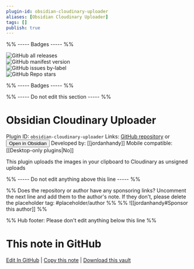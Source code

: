 ```yaml
---
plugin-id: obsidian-cloudinary-uploader
aliases: [Obsidian Cloudinary Uploader]
tags: []
publish: true
---
```


%% ----- Badges ----- %%

![GitHub all releases](https://img.shields.io/github/downloads/jordanhandy/obsidian-cloudinary-uploader/total?color=573E7A&logo=github&style=for-the-badge)  
![GitHub manifest version](https://img.shields.io/github/manifest-json/v/jordanhandy/obsidian-cloudinary-uploader?color=573E7A&logo=github&style=for-the-badge)  
![GitHub issues by-label](https://img.shields.io/github/issues/jordanhandy/obsidian-cloudinary-uploader/help%20wanted?color=573E7A&logo=github&style=for-the-badge)  
![GitHub Repo stars](https://img.shields.io/github/stars/jordanhandy/obsidian-cloudinary-uploader?color=573E7A&logo=github&style=for-the-badge)

%% ----- Badges ----- %%

%% ----- Do not edit this section ----- %%

# Obsidian Cloudinary Uploader

Plugin ID: `obsidian-cloudinary-uploader`
Links: [GitHub repository](https://github.com/jordanhandy/obsidian-cloudinary-uploader) or [<button id=HH>Open in Obsidian</button>](obsidian://show-plugin?id=obsidian-cloudinary-uploader)
Developed by: [[jordanhandy]]
Mobile compatible: [[Desktop-only plugins|No]]

This plugin uploads the images in your clipboard to Cloudinary as unsigned uploads

%% ----- Do not edit anything above this line ----- %%

%% Does the repository or author have any sponsoring links? Uncomment the next line and add them to the author's note. If they don't, please delete the placeholder tag: #placeholder/author %%
%% ![[jordanhandy#Sponsor this author]] %%

%% Hub footer: Please don't edit anything below this line %%

# This note in GitHub

<span class="git-footer">[Edit In GitHub](https://github.dev/obsidian-community/obsidian-hub/blob/main/02%20-%20Community%20Expansions/02.05%20All%20Community%20Expansions/Plugins/obsidian-cloudinary-uploader.md "git-hub-edit-note") | [Copy this note](https://raw.githubusercontent.com/obsidian-community/obsidian-hub/main/02%20-%20Community%20Expansions/02.05%20All%20Community%20Expansions/Plugins/obsidian-cloudinary-uploader.md "git-hub-copy-note") | [Download this vault](https://github.com/obsidian-community/obsidian-hub/archive/refs/heads/main.zip "git-hub-download-vault") </span>
